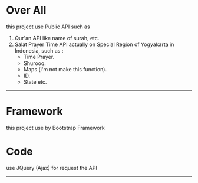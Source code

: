# Over All
this project use Public API such as 
  1. Qur'an API like name of surah, etc.
  2. Salat Prayer Time API actually on Special Region of Yogyakarta in Indonesia, such as :
     - Time Prayer.
     - Shurooq.
     - Maps (i'm not make this function).
     - ID.
     - State etc.
__________________________________________________________________________________

# Framework
this project use by Bootstrap Framework


# Code
use JQuery (Ajax) for request the API
___________________________________________________________________________________
